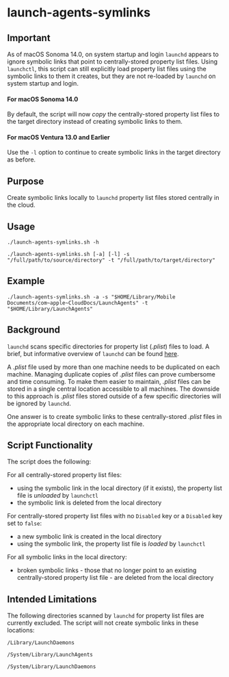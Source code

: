 # launch-agents-symlinks

## Important

As of macOS Sonoma 14.0, on system startup and login `launchd` appears to ignore symbolic links that point to centrally-stored property list files. Using `launchctl`, this script can still explicitly load property list files using the symbolic links to them it creates, but they are not re-loaded by `launchd` on system startup and login.

#### For macOS Sonoma 14.0
By default, the script will now *copy* the centrally-stored property list files to the target directory instead of creating symbolic links to them.

#### For macOS Ventura 13.0 and Earlier
Use the `-l` option to continue to create symbolic links in the target directory as before.


## Purpose

Create symbolic links locally to `launchd` property list files stored centrally in the cloud. 

## Usage 

`./launch-agents-symlinks.sh -h`

`./launch-agents-symlinks.sh [-a] [-l] -s "/full/path/to/source/directory" -t "/full/path/to/target/directory"`

## Example

`./launch-agents-symlinks.sh -a -s "$HOME/Library/Mobile Documents/com~apple~CloudDocs/LaunchAgents" -t "$HOME/Library/LaunchAgents"`

## Background

`launchd` scans specific directories for property list (*.plist*) files to load. A brief, but informative overview of `launchd` can be found [here](https://www.launchd.info/). 

A *.plist* file used by more than one machine needs to be duplicated on each machine. Managing duplicate copies of *.plist* files can prove cumbersome and time consuming. To make them easier to maintain, *.plist* files can be stored in a single central location accessible to all machines. The downside to this approach is *.plist* files stored outside of a few specific directories will be ignored by `launchd`.

One answer is to create symbolic links to these centrally-stored *.plist* files in the appropriate local directory on each machine.

## Script Functionality
The script does the following:

For all centrally-stored property list files:

- using the symbolic link in the local directory (if it exists), the property list file is *unloaded* by `launchctl` 
- the symbolic link is deleted from the local directory

For centrally-stored property list files with no `Disabled` key or a `Disabled` key set to `false`: 

- a new symbolic link is created in the local directory
- using the symbolic link, the property list file is *loaded* by `launchctl` 

For all symbolic links in the local directory:

- broken symbolic links - those that no longer point to an existing centrally-stored property list file - are deleted from the local directory


## Intended Limitations

The following directories scanned by `launchd` for property list files are currently excluded. The script will not create symbolic links in these locations:

`/Library/LaunchDaemons` 

`/System/Library/LaunchAgents`

`/System/Library/LaunchDaemons`

